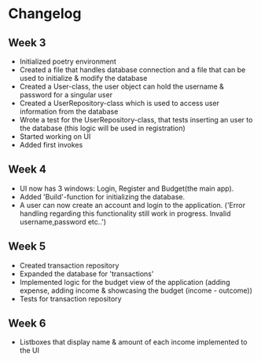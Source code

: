 # Changelog

## Week 3

- Initialized poetry environment
- Created a file that handles database connection and a file that can be used to initialize & modify the database
- Created a User-class, the user object can hold the username & password for a singular user
- Created a UserRepository-class which is used to access user information from the database
- Wrote a test for the UserRepository-class, that tests inserting an user to the database (this logic will be used in registration)
- Started working on UI
- Added first invokes

## Week 4

- UI now has 3 windows: Login, Register and Budget(the main app).
- Added 'Build'-function for initializing the database.
- A user can now create an account and login to the application. ('Error handling regarding this functionality still work in progress. Invalid username,password etc..')

## Week 5

- Created transaction repository
- Expanded the database for 'transactions'
- Implemented logic for the budget view of the application (adding expense, adding income & showcasing the budget (income - outcome))
- Tests for transaction repository

## Week 6

- Listboxes that display name & amount of each income implemented to the UI
